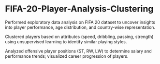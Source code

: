 # FIFA-20-Player-Analysis-Clustering
Performed exploratory data analysis on FIFA 20 dataset to uncover insights into player performance, age distribution, and country-wise representation.

Clustered players based on attributes (speed, dribbling, passing, strength) using unsupervised learning to identify similar playing styles.

Analyzed offensive player positions (ST, RW, LW) to determine salary and performance trends; visualized career progression of players.
